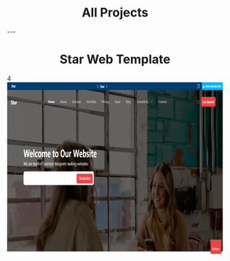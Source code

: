 <h1 align="center">All Projects</h1>
---

<h1 align="center">Star Web Template</h1>4

<img src="./star.png" alt="book keeper" width="600" height="400">
